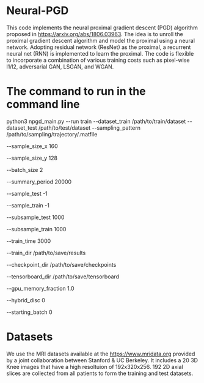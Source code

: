 # Neural-PGD
This code implements the neural proximal gradient descent (PGD) algorithm proposed in https://arxiv.org/abs/1806.03963. The idea is to unroll the proximal gradient descent algorithm and model the proximal using a neural network. Adopting residual network (ResNet) as the proximal, a recurrent neural net (RNN) is implemented to learn the proximal. The code is flexible to incorporate a combination of various training costs such as pixel-wise l1/l2, adversarial GAN, LSGAN, and WGAN. 

# The command to run in the command line

python3 npgd_main.py 
--run train
--dataset_train /path/to/train/dataset
--dataset_test /path/to/test/dataset
--sampling_pattern /path/to/sampling/trajectory/.matfile

--sample_size_x 160

--sample_size_y 128

--batch_size 2

--summary_period 20000

--sample_test -1

--sample_train -1

--subsample_test 1000

--subsample_train 1000

--train_time 3000

--train_dir /path/to/save/results

--checkpoint_dir /path/to/save/checkpoints

--tensorboard_dir /path/to/save/tensorboard

--gpu_memory_fraction 1.0

--hybrid_disc 0

--starting_batch 0


# Datasets

We use the MRI datasets available at the https://www.mridata.org provided by a joint collaboration between Stanford & UC Berkeley. It includes a 20 3D Knee images that have a high resoltuion of 192x320x256. 192 2D axial slices are collected from all patients to form the training and test datasets. 
